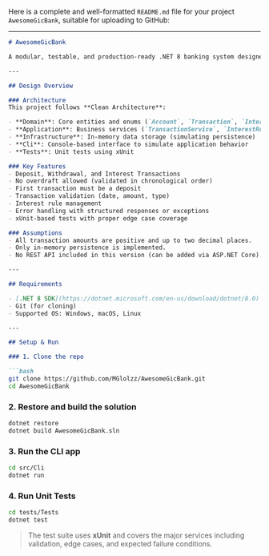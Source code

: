 Here is a complete and well-formatted `README.md` file for your project `AwesomeGicBank`, suitable for uploading to GitHub:

---

````markdown
# AwesomeGicBank

A modular, testable, and production-ready .NET 8 banking system designed for clean architecture, SOLID principles, and extensibility.

---

## Design Overview

### Architecture
This project follows **Clean Architecture**:

- **Domain**: Core entities and enums (`Account`, `Transaction`, `InterestRule`)
- **Application**: Business services (`TransactionService`, `InterestRuleService`)
- **Infrastructure**: In-memory data storage (simulating persistence)
- **Cli**: Console-based interface to simulate application behavior
- **Tests**: Unit tests using xUnit

### Key Features
- Deposit, Withdrawal, and Interest Transactions
- No overdraft allowed (validated in chronological order)
- First transaction must be a deposit
- Transaction validation (date, amount, type)
- Interest rule management
- Error handling with structured responses or exceptions
- xUnit-based tests with proper edge case coverage

### Assumptions
- All transaction amounts are positive and up to two decimal places.
- Only in-memory persistence is implemented.
- No REST API included in this version (can be added via ASP.NET Core).

---

## Requirements

- [.NET 8 SDK](https://dotnet.microsoft.com/en-us/download/dotnet/8.0)
- Git (for cloning)
- Supported OS: Windows, macOS, Linux

---

## Setup & Run

### 1. Clone the repo

```bash
git clone https://github.com/MGlolzz/AwesomeGicBank.git
cd AwesomeGicBank
````

### 2. Restore and build the solution

```bash
dotnet restore
dotnet build AwesomeGicBank.sln
```

### 3. Run the CLI app

```bash
cd src/Cli
dotnet run
```

### 4. Run Unit Tests

```bash
cd tests/Tests
dotnet test
```

> The test suite uses **xUnit** and covers the major services including validation, edge cases, and expected failure conditions.

